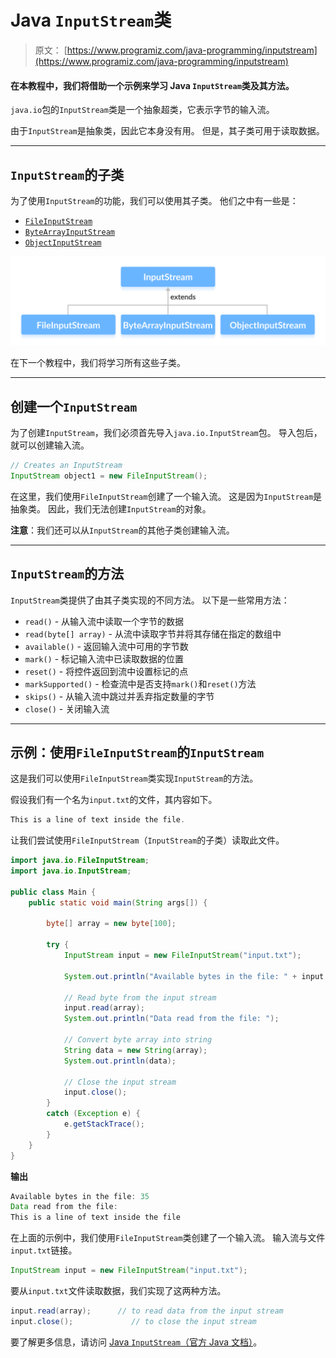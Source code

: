 # Java `InputStream`类

> 原文： [https://www.programiz.com/java-programming/inputstream](https://www.programiz.com/java-programming/inputstream)

#### 在本教程中，我们将借助一个示例来学习 Java `InputStream`类及其方法。

`java.io`包的`InputStream`类是一个抽象超类，它表示字节的输入流。

由于`InputStream`是抽象类，因此它本身没有用。 但是，其子类可用于读取数据。

* * *

## `InputStream`的子类

为了使用`InputStream`的功能，我们可以使用其子类。 他们之中有一些是：

*   [`FileInputStream`](/java-programming/fileinputstream "Java FileInputStream Class")
*   [`ByteArrayInputStream`](/java-programming/bytearrayinputstream "Java ByteArrayInputStream Class")
*   [`ObjectInputStream`](https://www.programiz.com/java-programming/objectinputstream)

![Java InputStream subclasses are FileInputStream, ByteArrayInputStream and ObjectInputStream.](img/db44222dae8950dcbbc5dd098bcf1a63.png "Java InputStream Class")

在下一个教程中，我们将学习所有这些子类。

* * *

## 创建一个`InputStream`

为了创建`InputStream`，我们必须首先导入`java.io.InputStream`包。 导入包后，就可以创建输入流。

```java
// Creates an InputStream
InputStream object1 = new FileInputStream(); 
```

在这里，我们使用`FileInputStream`创建了一个输入流。 这是因为`InputStream`是抽象类。 因此，我们无法创建`InputStream`的对象。

**注意**：我们还可以从`InputStream`的其他子类创建输入流。

* * *

## `InputStream`的方法

`InputStream`类提供了由其子类实现的不同方法。 以下是一些常用方法：

*   `read()` - 从输入流中读取一个字节的数据
*   `read(byte[] array)` - 从流中读取字节并将其存储在指定的数组中
*   `available()` - 返回输入流中可用的字节数
*   `mark()` - 标记输入流中已读取数据的位置
*   `reset()` - 将控件返回到流中设置标记的点
*   `markSupported()` - 检查流中是否支持`mark()`和`reset()`方法
*   `skips()` - 从输入流中跳过并丢弃指定数量的字节
*   `close()` - 关闭输入流

* * *

## 示例：使用`FileInputStream`的`InputStream`

这是我们可以使用`FileInputStream`类实现`InputStream`的方法。

假设我们有一个名为`input.txt`的文件，其内容如下。

```java
This is a line of text inside the file. 
```

让我们尝试使用`FileInputStream`（`InputStream`的子类）读取此文件。

```java
import java.io.FileInputStream;
import java.io.InputStream;

public class Main {
    public static void main(String args[]) {

        byte[] array = new byte[100];

        try {
            InputStream input = new FileInputStream("input.txt");

            System.out.println("Available bytes in the file: " + input.available());

            // Read byte from the input stream
            input.read(array);
            System.out.println("Data read from the file: ");

            // Convert byte array into string
            String data = new String(array);
            System.out.println(data);

            // Close the input stream
            input.close();
        }
        catch (Exception e) {
            e.getStackTrace();
        }
    }
} 
```

**输出**

```java
Available bytes in the file: 35
Data read from the file:
This is a line of text inside the file 
```

在上面的示例中，我们使用`FileInputStream`类创建了一个输入流。 输入流与文件`input.txt`链接。

```java
InputStream input = new FileInputStream("input.txt"); 
```

要从`input.txt`文件读取数据，我们实现了这两种方法。

```java
input.read(array);      // to read data from the input stream
input.close();             // to close the input stream 
```

要了解更多信息，请访问 [Java `InputStream`（官方 Java 文档）](https://docs.oracle.com/javase/7/docs/api/java/io/InputStream.html "Java InputStream (official Java documentation)")。